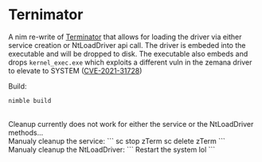 # Ternimator
A nim re-write of [Terminator](https://github.com/ZeroMemoryEx/Terminator/) that allows for loading the driver via either service creation or NtLoadDriver api call. The driver is embeded into the executable and will be dropped to disk. The executable also embeds and drops `kernel_exec.exe` which exploits a different vuln in the zemana driver to elevate to SYSTEM ([CVE-2021-31728](https://github.com/irql0/CVE-2021-31728/tree/master))

Build:
```
nimble build
```
<br>
Cleanup currently does not work for either the service or the NtLoadDriver methods...
<br>
Manualy cleanup the service:
```
sc stop zTerm
sc delete zTerm
```
<br>
Manualy cleanup the NtLoadDriver:
```
Restart the system lol
```